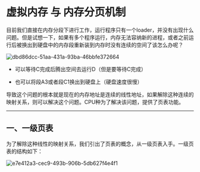 # 虚拟内存 与 内存分页机制

目前我们直接在内存分段下进行工作，运行程序只有一个loader，并没有出现什么问题。但是试想一下，如果有多个程序运行，内存无法容纳新的进程，或者之前运行后被换出到硬盘中的内存段重新装到内存时没有连续的空间了该怎么办呢？

![dbd86dcc-51aa-431a-93ba-46bbfe372664](file:///C:/Users/cs_ca/Pictures/Typedown/dbd86dcc-51aa-431a-93ba-46bbfe372664.png)

+ 可以等待C完成后腾出空间去运行D（但是要等待C完成）

+ 也可以将段A3或者段C1换出到硬盘上（硬盘速度很慢）

导致这个问题的根本就是现在的内存地址是连续的线性地址，如果解除这种连续的映射关系，则可以解决这个问题。CPU种为了解决该问题，提供了页表功能。

____

## 一、一级页表

为了解除这种线性的映射关系，我们引出了页表的概念，从一级页表入手。一级页表的结构如下：

<img src="file:///C:/Users/cs_ca/Pictures/Typedown/e7e412a3-cec9-493b-906b-5db627f4e4f1.png" title="" alt="e7e412a3-cec9-493b-906b-5db627f4e4f1" data-align="center">


